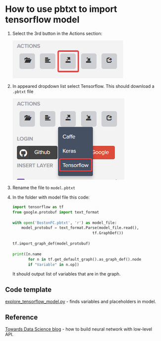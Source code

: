 # How to use pbtxt to import tensorflow model

1. Select the 3rd button in the Actions section:

    ![](select_export_new.png)
2. In appeared dropdown list select Tensorflow. This should download a `.pbtxt` file

    ![](select_tensorflow_red.png)
3. Rename the file to `model.pbtxt`
4. In the folder with model file this code:
    ```python
    import tensorflow as tf
    from google.protobuf import text_format

    with open('BostonFC.pbtxt', 'r') as model_file:
        model_protobuf = text_format.Parse(model_file.read(),
                                        tf.GraphDef())

    tf.import_graph_def(model_protobuf)

    print([n.name
           for n in tf.get_default_graph().as_graph_def().node
           if "Variable" in n.op])
    ```
    It should output list of variables that are in the graph.

## Code template
[explore_tensorflow_model.py](../example/tensorflow/code_template/explore_tensorflow_model.py) - finds variables and placeholders in model.

## Reference
[Towards Data Science blog](https://towardsdatascience.com/cifar-10-image-classification-in-tensorflow-5b501f7dc77c) - how to build neural network with low-level API.